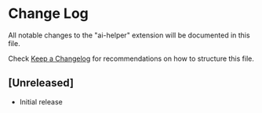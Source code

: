 # Change Log

All notable changes to the "ai-helper" extension will be documented in this file.

Check [Keep a Changelog](http://keepachangelog.com/) for recommendations on how to structure this file.

## [Unreleased]

- Initial release
